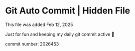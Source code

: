 # Git Auto Commit | Hidden File

This file was added Feb 12, 2025

Just for fun and keeping my daily git commit active 🤪

commit number: 2026453

